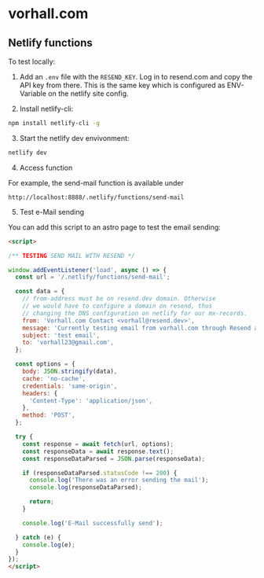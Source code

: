 # vorhall.com

## Netlify functions

To test locally:

1. Add an `.env` file with the `RESEND_KEY`. Log in to resend.com and copy the API key from there. This is the same key which is configured as ENV-Variable on the netlify site config.

2. Install netlify-cli:

```bash
npm install netlify-cli -g
```

3. Start the netlify dev envivonment:

```bash
netlify dev
```

4. Access function

For example, the send-mail function is available under

`http://localhost:8888/.netlify/functions/send-mail`

5. Test e-Mail sending

You can add this script to an astro page to test the email sending:

```html
<script>

/** TESTING SEND MAIL WITH RESEND */

window.addEventListener('load', async () => {
  const url = '/.netlify/functions/send-mail';

  const data = {
    // from-address must be on resend.dev domain. Otherwise
    // we would have to configure a domain on resend, thus
    // changing the DNS configuration on netlify for our mx-records.
    from: 'Vorhall.com Contact <vorhall@resend.dev>',
    message: 'Currently testing email from vorhall.com through Resend and Netlify functions',
    subject: 'test email',
    to: 'vorhall23@gmail.com',
  };

  const options = {
    body: JSON.stringify(data),
    cache: 'no-cache',
    credentials: 'same-origin',
    headers: {
      'Content-Type': 'application/json',
    },
    method: 'POST',
  };

  try {
    const response = await fetch(url, options);
    const responseData = await response.text();
    const responseDataParsed = JSON.parse(responseData);

    if (responseDataParsed.statusCode !== 200) {
      console.log('There was an error sending the mail');
      console.log(responseDataParsed);

      return;
    }

    console.log('E-Mail successfully send');

  } catch (e) {
    console.log(e);
  }
});
</script>

```